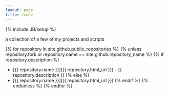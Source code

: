 ```yaml
---
layout: page
title: /code
---
```

{% include JB/setup %}

a collection of a few of my projects and scripts

{% for repository in site.github.public_repositories %}
  {% unless repository.fork or repository.name == site.github.repository_name %}
  {% if repository.description %}
  * [{{ repository.name }}]({{ repository.html_url }}) - {{ repository.description }}
  {% else %}
  * [{{ repository.name }}]({{ repository.html_url }})
  {% endif %}
  {% endunless %}
{% endfor %}
